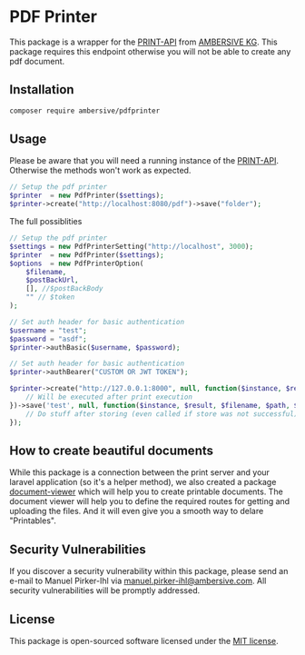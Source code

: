 # PDF Printer
This package is a wrapper for the [PRINT-API](https://github.com/AMBERSIVE/print-api) from [AMBERSIVE KG](https://ambersive.com). This package requires this endpoint otherwise you will not be able to create any pdf document.

## Installation

```bash
composer require ambersive/pdfprinter
```

## Usage

Please be aware that you will need a running instance of the [PRINT-API](https://github.com/AMBERSIVE/print-api). Otherwise the methods won't work as expected.

```php
// Setup the pdf printer
$printer  = new PdfPrinter($settings);
$printer->create("http://localhost:8080/pdf")->save("folder");
```

The full possiblities

```php
// Setup the pdf printer
$settings = new PdfPrinterSetting("http://localhost", 3000);
$printer  = new PdfPrinter($settings);
$options  = new PdfPrinterOption(
    $filename, 
    $postBackUrl,
    [], //$postBackBody 
    "" // $token
);

// Set auth header for basic authentication
$username = "test";
$password = "asdf";
$printer->authBasic($username, $password);

// Set auth header for basic authentication
$printer->authBearer("CUSTOM OR JWT TOKEN");

$printer->create("http://127.0.0.1:8000", null, function($instance, $result, $options, $successful) {
    // Will be executed after print execution
})->save('test', null, function($instance, $result, $filename, $path, $successful){
    // Do stuff after storing (even called if store was not successful)
});
```

## How to create beautiful documents
While this package is a connection between the print server and your laravel application (so it's a helper method), we also created a package [document-viewer](https://github.com/AMBERSIVE/laravel-document-viewer) which will help you to create printable documents. The document viewer will help you to define the required routes for getting and uploading the files. And it will even give you a smooth way to delare "Printables".

## Security Vulnerabilities

If you discover a security vulnerability within this package, please send an e-mail to Manuel Pirker-Ihl via [manuel.pirker-ihl@ambersive.com](mailto:manuel.pirker-ihl@ambersive.com). All security vulnerabilities will be promptly addressed.

## License

This package is open-sourced software licensed under the [MIT license](https://opensource.org/licenses/MIT).